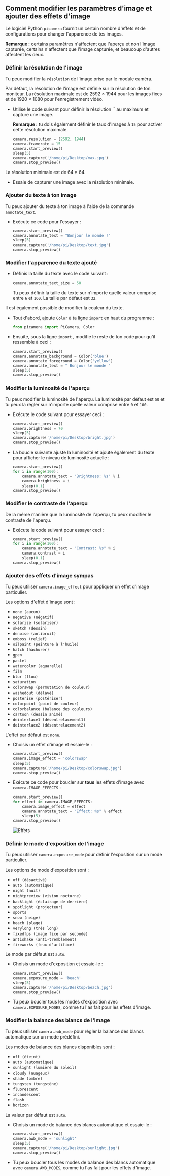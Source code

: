 ## Comment modifier les paramètres d'image et ajouter des effets d'image

Le logiciel Python `picamera` fournit un certain nombre d'effets et de configurations pour changer l'apparence de tes images.

**Remarque :** certains paramètres n'affectent que l'aperçu et non l'image capturée, certains n'affectent que l'image capturée, et beaucoup d'autres affectent les deux.

### Définir la résolution de l'image

Tu peux modifier la `résolution` de l'image prise par le module caméra.

Par défaut, la résolution de l'image est définie sur la résolution de ton moniteur. La résolution maximale est de 2592 × 1944 pour les images fixes et de 1920 × 1080 pour l'enregistrement vidéo.

- Utilise le code suivant pour définir la résolution `` au maximum et capture une image.

    **Remarque :** tu dois également définir le taux d'images à `15` pour activer cette résolution maximale.

    ```python
    camera.resolution = (2592, 1944)
    camera.framerate = 15
    camera.start_preview()
    sleep(5)
    camera.capture('/home/pi/Desktop/max.jpg')
    camera.stop_preview()
    ```

La résolution minimale est de 64 × 64.

- Essaie de capturer une image avec la résolution minimale.

### Ajouter du texte à ton image

Tu peux ajouter du texte à ton image à l'aide de la commande `annotate_text`.

- Exécute ce code pour l'essayer :

    ```python
    camera.start_preview()
    camera.annotate_text = "Bonjour le monde !"
    sleep(5)
    camera.capture('/home/pi/Desktop/text.jpg')
    camera.stop_preview()
    ```

### Modifier l'apparence du texte ajouté

- Définis la taille du texte avec le code suivant :

    ```python
    camera.annotate_text_size = 50
    ```

    Tu peux définir la taille du texte sur n'importe quelle valeur comprise entre `6` et `160`. La taille par défaut est `32`.

Il est également possible de modifier la couleur du texte.

- Tout d'abord, ajoute `Color` à ta ligne `import` en haut du programme :

    ```python
    from picamera import PiCamera, Color
    ```

- Ensuite, sous la ligne `import` , modifie le reste de ton code pour qu'il ressemble à ceci :

    ```python
    camera.start_preview()
    camera.annotate_background = Color('blue')
    camera.annotate_foreground = Color('yellow')
    camera.annotate_text = " Bonjour le monde "
    sleep(5)
    camera.stop_preview()
    ```

### Modifier la luminosité de l'aperçu

Tu peux modifier la luminosité de l'aperçu. La luminosité par défaut est `50` et tu peux la régler sur n'importe quelle valeur comprise entre `0` et `100`.

* Exécute le code suivant pour essayer ceci :

    ```python
    camera.start_preview()
    camera.brightness = 70
    sleep(5)
    camera.capture('/home/pi/Desktop/bright.jpg')
    camera.stop_preview()
    ```

- La boucle suivante ajuste la luminosité et ajoute également du texte pour afficher le niveau de luminosité actuelle :

    ```python
    camera.start_preview()
    for i in range(100):
        camera.annotate_text = "Brightness: %s" % i
        camera.brightness = i
        sleep(0.1)
    camera.stop_preview()
    ```

### Modifier le contraste de l'aperçu

De la même manière que la luminosité de l'aperçu, tu peux modifier le contraste de l'aperçu.

- Exécute le code suivant pour essayer ceci :

    ```python
    camera.start_preview()
    for i in range(100):
        camera.annotate_text = "Contrast: %s" % i
        camera.contrast = i
        sleep(0.1)
    camera.stop_preview()
    ```

### Ajouter des effets d'image sympas

Tu peux utiliser `camera.image_effect` pour appliquer un effet d'image particulier.

Les options d'effet d'image sont :

* `none (aucun)`
* `negative (négatif)`
* `solarize (solariser)`
* `sketch (dessin)`
* `denoise (antibruit)`
* `emboss (relief)`
* `oilpaint (peinture à l'huile)`
* `hatch (hachurer)`
* `gpen`
* `pastel`
* `watercolor (aquarelle)`
* `film`
* `blur (flou)`
* `saturation`
* `colorswap (permutation de couleur)`
* `washedout (délavé)`
* `posterise (postériser)`
* `colorpoint (point de couleur)`
* `colorbalance (balance des couleurs)`
* `cartoon (dessin animé)`
* `deinterlace1 (désentrelacement1)`
* `deinterlace2 (désentrelacement2)`

L'effet par défaut est `none`.

* Choisis un effet d'image et essaie-le :

    ```python
    camera.start_preview()
    camera.image_effect = 'colorswap'
    sleep(5)
    camera.capture('/home/pi/Desktop/colorswap.jpg')
    camera.stop_preview()
    ```

* Exécute ce code pour boucler sur **tous** les effets d'image avec `camera.IMAGE_EFFECTS` :

    ```python
    camera.start_preview()
    for effect in camera.IMAGE_EFFECTS:
        camera.image_effect = effect
        camera.annotate_text = "Effect: %s" % effect
        sleep(5)
    camera.stop_preview()
    ```

    ![Effets](images/effects.jpg)

### Définir le mode d'exposition de l'image

Tu peux utiliser `camera.exposure_mode` pour définir l'exposition sur un mode particulier.

Les options de mode d'exposition sont :
* `off (désactivé)`
* `auto (automatique)`
* `night (nuit)`
* `nightpreview (vision nocturne)`
* `backlight (éclairage de derrière)`
* `spotlight (projecteur)`
* `sports`
* `snow (neige)`
* `beach (plage)`
* `verylong (très long)`
* `fixedfps (image fixe par seconde)`
* `antishake (anti-tremblement)`
* `fireworks (feux d'artifice)`

Le mode par défaut est `auto`.

* Choisis un mode d'exposition et essaie-le :

    ```python
    camera.start_preview()
    camera.exposure_mode = 'beach'
    sleep(5)
    camera.capture('/home/pi/Desktop/beach.jpg')
    camera.stop_preview()
    ```

* Tu peux boucler tous les modes d'exposition avec `camera.EXPOSURE_MODES`, comme tu l'as fait pour les effets d'image.

### Modifier la balance des blancs de l'image

Tu peux utiliser `camera.awb_mode` pour régler la balance des blancs automatique sur un mode prédéfini.

Les modes de balance des blancs disponibles sont :
* `off (éteint)`
* `auto (automatique)`
* `sunlight (lumière du soleil)`
* `cloudy (nuageux)`
* `shade (ombre)`
* `tungsten (tungstène)`
* `fluorescent`
* `incandescent`
* `flash`
* `horizon`

La valeur par défaut est `auto`.

* Choisis un mode de balance des blancs automatique et essaie-le :

    ```python
    camera.start_preview()
    camera.awb_mode = 'sunlight'
    sleep(5)
    camera.capture('/home/pi/Desktop/sunlight.jpg')
    camera.stop_preview()
    ```

* Tu peux boucler tous les modes de balance des blancs automatique avec `camera.AWB_MODES`, comme tu l'as fait pour les effets d'image.